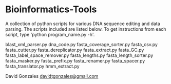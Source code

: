 # Bioinformatics-Tools
A collection of python scripts for various DNA sequence editing and data parsing. The scripts included are listed below. To get instructions from each script, type 'python program_name.py -h'.

blast_xml_parser.py
dna_code.py
fasta_coverage_sorter.py
fasta_csv.py
fasta_cutter.py
fasta_dereplicator.py
fasta_extract.py
fasta_GC.py
fasta_label_space_remover.py
fasta_lengths.py
fasta_length_sorter.py
fasta_masker.py
fasta_prefix.py
fasta_renamer.py
fasta_spacer.py
fasta_translator.py
hmm_extract.py


David Gonzales
davidtgonzales@gmail.com
